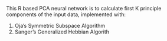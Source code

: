 This R based PCA neural network is to calculate first K principle components of the input data, implemented with:

1) Oja’s Symmetric Subspace Algorithm 
2) Sanger’s Generalized Hebbian Algorith


